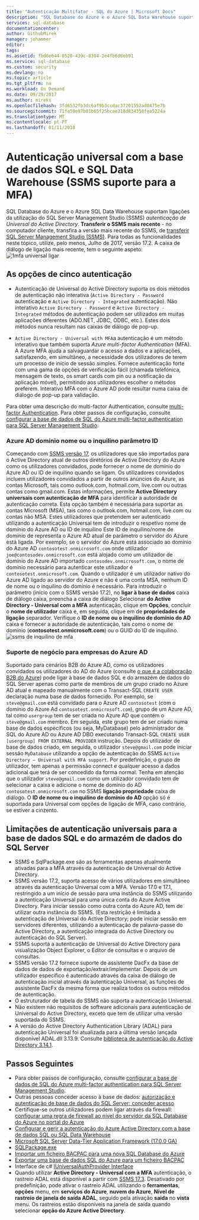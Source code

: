 ```yaml
---
title: "Autenticação Multifator - SQL do Azure | Microsoft Docs"
description: "SQL Database do Azure e o Azure SQL Data Warehouse suportam ligações do SQL Server Management Studio (SSMS) utilizando a autenticação de Universal do Active Directory."
services: sql-database
documentationcenter: 
author: GithubMirek
manager: johammer
editor: 
tags: 
ms.assetid: fbd6e644-0520-439c-8304-2e4fb6d6eb91
ms.service: sql-database
ms.custom: security
ms.devlang: na
ms.topic: article
ms.tgt_pltfrm: na
ms.workload: On Demand
ms.date: 09/29/2017
ms.author: mireks
ms.openlocfilehash: 3fd6532fb3dc6af9b3ccdac37201552ad0475e7b
ms.sourcegitcommit: 71fa59e97b01b65f25bcae318d834358fea5224a
ms.translationtype: MT
ms.contentlocale: pt-PT
ms.lasthandoff: 01/11/2018
---
```

# <a name="universal-authentication-with-sql-database-and-sql-data-warehouse-ssms-support-for-mfa"></a>Autenticação universal com a base de dados SQL e SQL Data Warehouse (SSMS suporte para a MFA)
SQL Database do Azure e o Azure SQL Data Warehouse suportam ligações da utilização do SQL Server Management Studio (SSMS) *autenticação de Universal do Active Directory*. 
**Transferir o SSMS mais recente** - no computador cliente, transfira a versão mais recente do SSMS, de [transferir SQL Server Management Studio (SSMS)](https://msdn.microsoft.com/library/mt238290.aspx). Para todas as funcionalidades neste tópico, utilize, pelo menos, Julho de 2017, versão 17.2.  A caixa de diálogo de ligação mais recente, tem o seguinte aspeto: ![1mfa universal ligar](./media/sql-database-ssms-mfa-auth/1mfa-universal-connect.png "conclui a caixa de nome de utilizador.")  

## <a name="the-five-authentication-options"></a>As opções de cinco autenticação  
- Autenticação de Universal do Active Directory suporta os dois métodos de autenticação não interativa (`Active Directory - Password` autenticação e `Active Directory - Integrated` autenticação). Não interativo `Active Directory - Password` e `Active Directory - Integrated` métodos de autenticação podem ser utilizados em muitas aplicações diferentes (ADO.NET, JDBC, ODBC, etc.). Estes dois métodos nunca resultam nas caixas de diálogo de pop-up.

- `Active Directory - Universal with MFA`a autenticação é um método interativo que também suporta *Azure multi-factor Authentication* (MFA). A Azure MFA ajuda a salvaguardar o acesso a dados e a aplicações, satisfazendo, em simultâneo, a necessidade dos utilizadores de terem um processo de início de sessão simples. Fornece autenticação forte com uma gama de opções de verificação fácil (chamada telefónica, mensagem de texto, os smart cards com pin ou a notificação da aplicação móvel), permitindo aos utilizadores escolher o métodos preferem. Interativo MFA com o Azure AD pode resultar numa caixa de diálogo de pop-up para validação.

Para obter uma descrição do multi-factor Authentication, consulte [multi-factor Authentication](../multi-factor-authentication/multi-factor-authentication.md).
Para obter passos de configuração, consulte [configurar a base de dados de SQL do Azure multi-factor authentication para SQL Server Management Studio](sql-database-ssms-mfa-authentication-configure.md).

### <a name="azure-ad-domain-name-or-tenant-id-parameter"></a>Azure AD domínio nome ou o inquilino parâmetro ID   

Começando com [SSMS versão 17](https://docs.microsoft.com/sql/ssms/download-sql-server-management-studio-ssms), os utilizadores que são importados para o Active Directory atual de outros diretórios de Active Directory do Azure como os utilizadores convidados, pode fornecer o nome de domínio do Azure AD ou ID de inquilino quando se ligam. Os utilizadores convidados incluem utilizadores convidados a partir de outros anúncios do Azure, as contas Microsoft, tais como outlook.com, hotmail.com, live.com ou outras contas como gmail.com. Estas informações, permite **Active Directory universais com autenticação de MFA** para identificar a autoridade de autenticação correta. Esta opção também é necessária para suportar as contas Microsoft (MSA), tais como o outlook.com, hotmail.com, live.com ou contas não MSA. Estes utilizadores que pretendem ser autenticado utilizando a autenticação Universal tem de introduzir o respetivo nome de domínio do Azure AD ou ID de inquilino Este ID de inquilino/nome de domínio de representa o Azure AD atual de parâmetro o servidor do Azure está ligada. Por exemplo, se o servidor do Azure está associado ao domínio do Azure AD `contosotest.onmicrosoft.com` onde utilizador `joe@contosodev.onmicrosoft.com` está alojado como um utilizador de domínio do Azure AD importado `contosodev.onmicrosoft.com`, o nome de domínio necessário para autenticar este utilizador é `contosotest.onmicrosoft.com`. Quando o utilizador é um utilizador nativo do Azure AD ligado ao servidor do Azure e não é uma conta MSA, nenhum ID de nome ou o inquilino do domínio é necessário. Para introduzir o parâmetro (início com o SSMS versão 17.2), no **ligar à base de dados** caixa de diálogo caixa, preencha a caixa de diálogo Selecionar **do Active Directory - Universal com a MFA** autenticação, clique em  **Opções**, concluir o **nome de utilizador** caixa e, em seguida, clique em de **propriedades de ligação** separador. Verifique o **ID de nome ou o inquilino de domínio do AD** caixa e fornecer a autoridade de autenticação, tais como o nome de domínio (**contosotest.onmicrosoft.com**) ou o GUID do ID de inquilino.  
   ![ssms de inquilino de mfa](./media/sql-database-ssms-mfa-auth/mfa-tenant-ssms.png)   

### <a name="azure-ad-business-to-business-support"></a>Suporte de negócio para empresas do Azure AD   
Suportado para cenários B2B do Azure AD, como os utilizadores convidados os utilizadores do AD do Azure (consulte [o que é a colaboração B2B do Azure](../active-directory/active-directory-b2b-what-is-azure-ad-b2b.md)) pode ligar à base de dados SQL e do armazém de dados do SQL Server apenas como parte de membros de um grupo criado no Azure AD atual e mapeado manualmente com o Transact-SQL `CREATE USER` declaração numa base de dados fornecido. Por exemplo, se `steve@gmail.com` está convidado para o Azure AD `contosotest` (com o domínio do Azure Ad `contosotest.onmicrosoft.com`), grupo de um Azure AD, tal como `usergroup` tem de ser criada no Azure AD que contém o `steve@gmail.com` membro. Em seguida, este grupo tem de ser criado numa base de dados específicos (ou seja, MyDatabase) pelo administrador de SQL do Azure AD ou Azure AD DBO executando Transact-SQL `CREATE USER [usergroup] FROM EXTERNAL PROVIDER` instrução. Depois do utilizador de base de dados criado, em seguida, o utilizador `steve@gmail.com` pode iniciar sessão `MyDatabase` utilizando a opção de autenticação do SSMS `Active Directory – Universal with MFA support`. Por predefinição, o grupo de utilizador, tem apenas a permissão connect e qualquer acesso a dados adicional que terá de ser concedido da forma normal. Tenha em atenção que o utilizador `steve@gmail.com` como um utilizador convidado tem de selecionar a caixa e adicione o nome de domínio do AD `contosotest.onmicrosoft.com` no SSMS **ligação propriedade** caixa de diálogo. O **ID de nome ou o inquilino de domínio do AD** opção só é suportada para Universal com opções de ligação de MFA, caso contrário, se estiver a cinzento.

## <a name="universal-authentication-limitations-for-sql-database-and-sql-data-warehouse"></a>Limitações de autenticação universais para a base de dados SQL e do armazém de dados do SQL Server
- SSMS e SqlPackage.exe são as ferramentas apenas atualmente ativadas para a MFA através da autenticação de Universal do Active Directory.
- SSMS versão 17.2, suporta acesso de vários utilizadores em simultâneo através da autenticação Universal com a MFA. Versão 17.0 e 17.1, restringido a um início de sessão para uma instância do SSMS utilizando a autenticação Universal para uma única conta do Azure Active Directory. Para iniciar sessão como outra conta do Azure AD, tem de utilizar outra instância do SSMS. (Esta restrição é limitada a autenticação de Universal do Active Directory; pode iniciar sessão em servidores diferentes, utilizando a autenticação de palavra-passe do Active Directory, a autenticação integrada do Active Directory ou autenticação do SQL Server).
- SSMS suporta a autenticação de Universal do Active Directory para visualização Object Explorer, o Editor de consultas e o arquivo de consultas.
- SSMS versão 17.2 fornece suporte de assistente DacFx da base de dados de dados de exportação/extrair/implementar. Depois de um utilizador específico é autenticado através da caixa de diálogo de autenticação inicial através da autenticação Universal, as funções de assistente DacFx da mesma forma que realiza todos os outros métodos de autenticação.
- O estruturador de tabela do SSMS não suporta a autenticação Universal.
- Não existem não requisitos de software adicionais para autenticação de Universal do Active Directory, exceto que tem de utilizar uma versão suportada do SSMS.  
- A versão do Active Directory Authentication Library (ADAL) para autenticação Universal foi atualizada para a última versão lançada disponível ADAL.dll 3.13.9. Consulte [biblioteca de autenticação do Active Directory 3.14.1](http://www.nuget.org/packages/Microsoft.IdentityModel.Clients.ActiveDirectory/).  


## <a name="next-steps"></a>Passos Seguintes

- Para obter passos de configuração, consulte [configurar a base de dados de SQL do Azure multi-factor authentication para SQL Server Management Studio](sql-database-ssms-mfa-authentication-configure.md).
- Outras pessoas conceder acesso à base de dados: [autorização e autenticação de base de dados do SQL Server: conceder acesso](sql-database-manage-logins.md)  
- Certifique-se outros utilizadores podem ligar através da firewall: [configurar uma regra de firewall ao nível do servidor da SQL Database do Azure no portal do Azure](sql-database-configure-firewall-settings.md)  
- [Configurar e gerir a autenticação do Azure Active Directory com a base de dados SQL ou SQL Data Warehouse](sql-database-aad-authentication-configure.md)  
- [Microsoft SQL Server Data-Tier Application Framework (17.0.0 GA)](https://www.microsoft.com/download/details.aspx?id=55088)  
- [SQLPackage.exe](https://msdn.microsoft.com/library/hh550080.aspx)  
- [Importar um ficheiro BACPAC para uma nova SQL Database do Azure](../sql-database/sql-database-import.md)  
- [Exportar uma base de dados SQL do Azure para um ficheiro BACPAC](../sql-database/sql-database-export.md)  
- Interface de c# [IUniversalAuthProvider Interface](https://msdn.microsoft.com/library/microsoft.sqlserver.dac.iuniversalauthprovider.aspx)  
- Quando utilizar **Active Directory - Universal com a MFA** autenticação, o rastreio ADAL está disponível a partir com [SSMS 17.3](https://docs.microsoft.com/sql/ssms/download-sql-server-management-studio-ssms). Desativado por predefinição, pode ativar o rastreio ADAL utilizando o **ferramentas**, **opções** menu, em **serviços do Azure**, **nuvem do Azure**,  **Nível de rastreio de janela de saída ADAL**, seguido pela ativação **saída** no **vista** menu. Os rastreios estão disponíveis na janela de saída quando selecionar **opção do Azure Active Directory**.  
